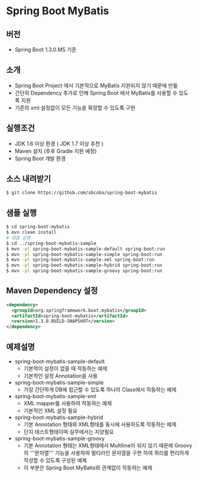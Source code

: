 # Spring Boot MyBatis 

## 버전
- Spring Boot 1.3.0.M5 기준

## 소개
- Spring Boot Project 에서 기본적으로 MyBatis 지원되지 않기 때문에 만듦 
- 간단히 Dependency 추가로 인해 Spring Boot 에서 MyBatis를 사용할 수 있도록 지원 
- 기존의 xml 설정없이 모든 기능을 확장할 수 있도록 구현

## 실행조건
- JDK 1.6 이상 환경 ( JDK 1.7 이상 추천 )
- Maven 설치 (추후 Gradle 지원 예정)
- Spring Boot 개발 환경

## 소스 내려받기
```sh
$ git clone https://github.com/sbcoba/spring-boot-mybatis
```

## 샘플 실행
```sh
$ cd spring-boot-mybatis
$ mvn clean install
# 샘플 실행
$ cd ../spring-boot-mybatis-sample
$ mvn -pl spring-boot-mybatis-sample-default spring-boot:run
$ mvn -pl spring-boot-mybatis-sample-simple spring-boot:run
$ mvn -pl spring-boot-mybatis-sample-xml spring-boot:run
$ mvn -pl spring-boot-mybatis-sample-hybrid spring-boot:run
$ mvn -pl spring-boot-mybatis-sample-groovy spring-boot:run
```

## Maven Dependency 설정
```xml
<dependency>
  <groupId>org.springframework.boot.mybatis</groupId>
  <artifactId>spring-boot-mybatis</artifactId>
  <version>1.3.0.BUILD-SNAPSHOT</version>
</dependency>
```

## 예제설명
- spring-boot-mybatis-sample-default
	- 기본적이 설정이 없을 때 작동하는 예제
	- 기본적인 설정 Annotation을 사용
- spring-boot-mybatis-sample-simple
	- 가장 간단하게 DB에 접근할 수 있도록 하나의 Class에서 작동하는 예제 
- spring-boot-mybatis-sample-xml
	- XML mapper를 사용하여 작동하는 예제
	- 기본적인 XML 설정 필요
- spring-boot-mybatis-sample-hybrid
	- 기본 Annotation 형태와 XML형태를 동시에 사용하도록 작동하는 예제 
	- 단지 테스트형태이며 실무에서는 지양필요
- spring-boot-mybatis-sample-groovy
	- 기본 Annotation 형태는 XML형태에서 Multiline이 되지 않기 때문에 Groovy의 '''문자열''' 기능을 사용하여 멀티라인 문자열을 구현 하여 쿼리를 편리하게 작성할 수 있도록 구성된 예제
	- 이 부분은 Spring Boot MyBatis와 관계없이 작동하는 예제
